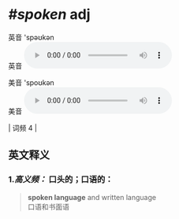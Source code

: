 # ***\#spoken*** adj
英音 'spəʊkən  
英音
<audio src="./media/spoken-B.aac" controls="controls"></audio>

美音 'spoʊkən  
美音
<audio src="./media/spoken.aac" controls="controls"></audio>



| 词频 4 |  

英文释义
---
### 1.*高义频：* **口头的；口语的：**  

 > **spoken language** and written language  
 > 口语和书面语    


